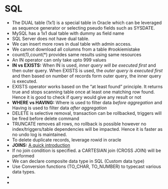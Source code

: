# SQL

 - The DUAL table (1x1) is a special table in Oracle which can be leveraged as sequence generator or selecting pseudo fields such as SYSDATE. 
 - MySQL has a 1x1 dual table with dummy as field name
 - SQL Server does not have dual table.
 - We can insert more rows in dual table with admin access.
 - We cannot download all columns from a table #rookiemistake
 - count(1),count(*) provides same results using same resources
 - An IN operator can only take upto 999 values
 - **IN vs EXISTS:** When IN is used, *inner query will be executed first* and then outer query. When EXISTS is used, the *outer query is executed first* and then based on number of records form outer query, the inner query is executed. 
 - EXISTS operator works based on the “at least found” principle. It returns true and stops scanning table once at least one matching row found. Hence it is good to check if query would give any result or not
 - **WHERE vs HAVING:** Where is used to filter data *before aggregation* and Having is used to filter data *after aggregation*
 - DELETE is selective removal, transaction can be rollbacked, triggers will be fired before delete command
 - TRUNCATE removes all rows, no rollback is possible however no index/triggers/table dependencies will be impacted. Hence it is faster as no undo log is maintained.
 - To delete duplicate records, leverage rowid in oracle
 - **JOINS:** [A quick introduction](https://blog.codinghorror.com/a-visual-explanation-of-sql-joins/) 
 - If no join condition is specified. a CARTESIAN join (CROSS JOIN) will be performed
 - We can declare composite data type in SQL (Custom data type)
 - Use Conversion functions (TO_CHAR, TO_NUMBER) to typecast various data types.
 - 
 - 
